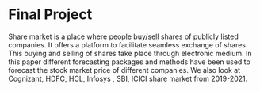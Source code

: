 # Final Project

Share market is a place where people buy/sell shares
of publicly listed companies. It offers a platform to facilitate
seamless exchange of shares. This buying and selling of shares
take place through electronic medium. In this paper different
forecasting packages and methods have been used to forecast
the stock market price of different companies. We also look at
Cognizant, HDFC, HCL, Infosys , SBI, ICICI share market from
2019-2021.
